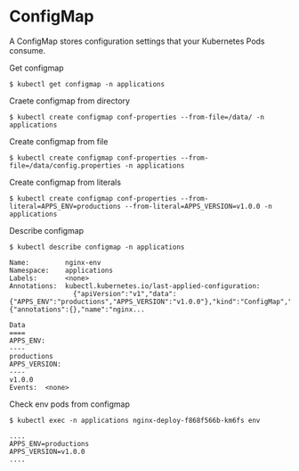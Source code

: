# ConfigMap #

A ConfigMap stores configuration settings that your Kubernetes Pods consume.

Get configmap
~~~~
$ kubectl get configmap -n applications
~~~~

Craete configmap from directory
~~~~
$ kubectl create configmap conf-properties --from-file=/data/ -n applications
~~~~

Create configmap from file
~~~~
$ kubectl create configmap conf-properties --from-file=/data/config.properties -n applications
~~~~

Create configmap from literals
~~~~
$ kubectl create configmap conf-properties --from-literal=APPS_ENV=productions --from-literal=APPS_VERSION=v1.0.0 -n applications
~~~~

Describe configmap
~~~~
$ kubectl describe configmap -n applications

Name:         nginx-env
Namespace:    applications
Labels:       <none>
Annotations:  kubectl.kubernetes.io/last-applied-configuration:
                {"apiVersion":"v1","data":{"APPS_ENV":"productions","APPS_VERSION":"v1.0.0"},"kind":"ConfigMap","metadata":{"annotations":{},"name":"nginx...

Data
====
APPS_ENV:
----
productions
APPS_VERSION:
----
v1.0.0
Events:  <none>
~~~~

Check env pods from configmap
~~~~
$ kubectl exec -n applications nginx-deploy-f868f566b-km6fs env

....
APPS_ENV=productions
APPS_VERSION=v1.0.0
....
~~~~